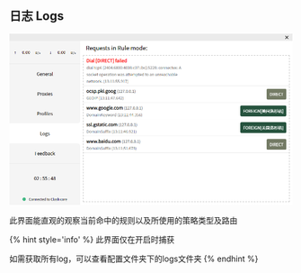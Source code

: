 ## 日志 Logs

![](/assets/ui-logs1.png)

此界面能直观的观察当前命中的规则以及所使用的策略类型及路由

{% hint style='info' %}
此界面仅在开启时捕获

如需获取所有log，可以查看配置文件夹下的logs文件夹
{% endhint %}